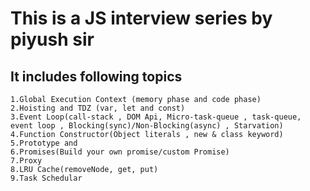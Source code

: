 # This is a JS interview series by piyush sir

## It includes following topics

````
1.Global Execution Context (memory phase and code phase)
2.Hoisting and TDZ (var, let and const)
3.Event Loop(call-stack , DOM Api, Micro-task-queue , task-queue, event loop , Blocking(sync)/Non-Blocking(async) , Starvation)
4.Function Constructor(Object literals , new & class keyword)
5.Prototype and 
6.Promises(Build your own promise/custom Promise)
7.Proxy
8.LRU Cache(removeNode, get, put)
9.Task Schedular